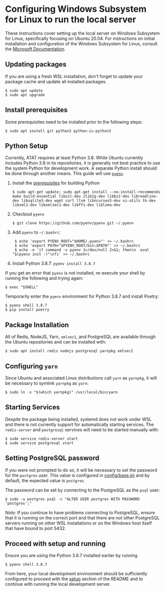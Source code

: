 # Configuring Windows Subsystem for Linux to run the local server

These instructions cover setting up the local server on Windows Subsystem for
Linux, specifically focusing on Ubuntu 20.04. For instructions on initial
installation and configuration of the Windows Subsystem for Linux, consult
the [Microsoft Documentation](https://docs.microsoft.com/en-us/windows/wsl/install-win10).

## Updating packages

If you are using a fresh WSL installation, don't forget to update your package
cache and update all installed packages.

```
$ sudo apt update
$ sudo apt upgrade
```

## Install prerequisites

Some prerequisites need to be installed prior to the following steps:

```
$ sudo apt install git python3 python-is-python3
```

## Python Setup

Currently, ATAT requires at least Python 3.8. While Ubuntu currently
includes Python 3.8 in its repositories, it is generally not best practice to
use the system Python for development work. A separate Python install should be
done through another means.
This guide will use [`pyenv`](https://github.com/pyenv/pyenv).

1. Install the [prerequisites](https://github.com/pyenv/pyenv/wiki#suggested-build-environment)
   for building Python
   ```
   $ sudo apt-get update; sudo apt-get install --no-install-recommends make build-essential libssl-dev zlib1g-dev libbz2-dev libreadline-dev libsqlite3-dev wget curl llvm libncurses5-dev xz-utils tk-dev libxml2-dev libxmlsec1-dev libffi-dev liblzma-dev
   ```
1. Checkout `pyenv`
   ```
   $ git clone https://github.com/pyenv/pyenv.git ~/.pyenv
   ```
1. Add `pyenv` to `~/.bashrc`:
   ```
    $ echo 'export PYENV_ROOT="$HOME/.pyenv"' >> ~/.bashrc
    $ echo 'export PATH="$PYENV_ROOT/bin:$PATH"' >> ~/.bashrc
    $ echo -e 'if command -v pyenv 1>/dev/null 2>&1; then\n  eval "$(pyenv init -)"\nfi' >> ~/.bashrc
    ```
1. Install Python 3.8.7: `pyenv install 3.8.7`

If you get an error that `pyenv` is not installed, re-execute your shell by
running the following and trying again:

```
$ exec "$SHELL"
```

Temporarily enter the `pyenv` environment for Python 3.8.7 and install Poetry:

```
$ pyenv shell 3.8.7
$ pip install poetry 
```

## Package Installation

All of Redis, NodeJS, Yarn, `xmlsec1`, and PostgreSQL are available through the
Ubuntu repositories and can be installed with:

```
$ sudo apt install redis nodejs postgresql yarnpkg xmlsec1
```

## Configuring `yarn`

Since Ubuntu and associated Linux distributions call `yarn` as `yarnpkg`,
it will be necessary to symlink `yarnpkg` as `yarn`:

```
$ sudo ln -s "$(which yarnpkg)" /usr/local/bin/yarn
```

## Starting Services

Despite the package being installed, systemd does not work under WSL and there
is not currently support for automatically starting services. The `redis-server`
and `postgresql` services will need to be started manually with:

```
$ sudo service redis-server start
$ sudo service postgresql start
```

## Setting PostgreSQL password

If you were not prompted to do so, it will be necessary to set the password
for the `postgres` user. This value is configured in
[config/base.ini](/config/base.ini) and by default, the expected value is
`postgres`.

The password can be set by connecting to the PostgreSQL as the `psql` user:

```
$ sudo -u postgres psql -c "ALTER USER postgres WITH PASSWORD 'postgres';"
```

*Note*: If you continue to have problems connecting to PostgreSQL, ensure that
it is running on the correct port and that there are not other PostgreSQL
servers running on other WSL installations or on the Windows host itself that
have bound to port 5432.

## Proceed with setup and running

Ensure you are using the Python 3.8.7 installed earlier by running

```
$ pyenv shell 3.8.7
```

From here, your local development environment should be sufficiently configured
to proceed with the [setup](https://github.com/dod-ccpo/atat#setup) section of
the README and to continue with running the local development server.
